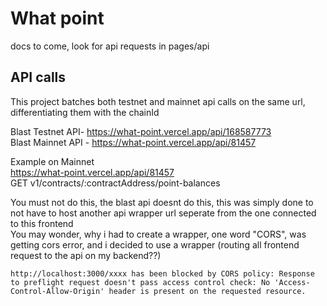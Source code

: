 # What point

docs to come, look for api requests in pages/api

## API calls
This project batches both testnet and mainnet api calls on the same url, differentiating them with the chainId      
   
Blast Testnet API- https://what-point.vercel.app/api/168587773    
Blast Mainnet API - https://what-point.vercel.app/api/81457  

Example on Mainnet  
https://what-point.vercel.app/api/81457     
GET v1/contracts/:contractAddress/point-balances   




You must not do this, the blast api doesnt do this, this was simply done to not have to host another api wrapper url seperate from the one connected to this frontend   
You may wonder, why i had to create a wrapper, one word "CORS", was getting cors error, and i decided to use a wrapper (routing all frontend request to the api on my backend??)    

```
http://localhost:3000/xxxx has been blocked by CORS policy: Response to preflight request doesn't pass access control check: No 'Access-Control-Allow-Origin' header is present on the requested resource.
```